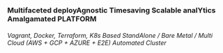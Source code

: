 ### Multifaceted deployAgnostic Timesaving Scalable analYtics Amalgamated PLATFORM
###### *Vagrant, Docker, Terraform, K8s Based StandAlone / Bare Metal / Multi Cloud (AWS + GCP + AZURE + E2E) Automated Cluster*

